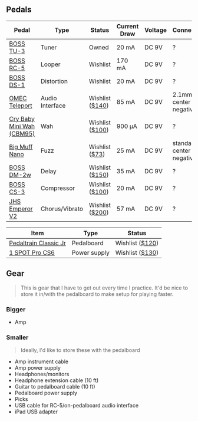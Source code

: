 ## Pedals

|Pedal|Type|Status|Current Draw|Voltage|Connection|Bypass Type|
|---|---|---|---|---|---|---|
|[BOSS TU-3](https://www.boss.info/us/products/tu-3/specifications/)|Tuner|Owned|20 mA|DC 9V|?|Buffered|
|[BOSS RC-5](https://www.boss.info/us/products/rc-5/specifications/)|Looper|Wishlist|170 mA|DC 9V|?|Buffered|
|[BOSS DS-1](https://www.boss.info/us/products/ds-1/specifications/)|Distortion|Wishlist|20 mA|DC 9V|?|Buffered|
|[OMEC Teleport](https://orangeamps.com/omec-teleport-manual/)|Audio Interface|Wishlist ([$140](https://www.sweetwater.com/store/detail/Teleport--orange-omec-teleport-guitar-audio-interface))|85 mA|DC 9V|2.1mm center negative|Buffered|
|[Cry Baby Mini Wah (CBM95)](https://www.jimdunlop.com/content/manuals/CBM95.pdf)|Wah|Wishlist ([$100](https://www.sweetwater.com/store/detail/CrybabyMini--dunlop-cbm95-cry-baby-mini-wah-pedal))|900 µA|DC 9V|?|True Bypass|
|[Big Muff Nano](https://www.ehx.com/products/nano-big-muff-pi/instructions)|Fuzz|Wishlist ([$73](https://www.sweetwater.com/store/detail/NanoBigMuff--electro-harmonix-nano-big-muff-pi-distortion-fuzz-overdrive-pedal))|25 mA|DC 9V|standard center negative|True Bypass|
|[BOSS DM-2w](https://www.boss.info/us/products/dm-2w/specifications/)|Delay|Wishlist ([$150](https://www.sweetwater.com/store/detail/DM2W--boss-dm-2w-waza-craft-delay-pedal))|35 mA|DC 9V|?|Buffered|
|[BOSS CS-3](https://www.boss.info/us/products/cs-3/specifications/)|Compressor|Wishlist ([$100](https://www.sweetwater.com/store/detail/CS3--boss-cs-3-compression-sustainer-pedal))|20 mA|DC 9V|?|Buffered|
|[JHS Emperor V2](https://www.jhspedals.info/emperor-v2)|Chorus/Vibrato|Wishlist ([$200](https://www.sweetwater.com/store/detail/EmperorV2--jhs-emperor-v2-chorus-vibrato-pedal-with-tap-tempo))|57 mA|DC 9V|?|Buffered/True Bypass|

|Item|Type|Status|
|---|---|---|
|[Pedaltrain Classic Jr](https://pedaltrain.com/products/pt-clj-sc)|Pedalboard|Wishlist ([$120](https://www.sweetwater.com/store/detail/PTCLJSC--pedaltrain-classic-jr-sc-18-inch-by-12.5-inch-pedalboard-with-soft-case))|
|[1 SPOT Pro CS6](https://truetone.com/cs6/)|Power supply|Wishlist ([$130](https://www.sweetwater.com/store/detail/1SpotProCS6--truetone-1-spot-pro-cs6-6-output-low-profile-isolated-guitar-pedal-power-supply))||

## Gear

> This is gear that I have to get out every time I practice. It'd be nice to store it in/with the pedalboard to make setup for playing faster.

### Bigger

- Amp

### Smaller

> Ideally, I'd like to store these with the pedalboard

- Amp instrument cable
- Amp power supply
- Headphones/monitors
- Headphone extension cable (10 ft)
- Guitar to pedalboard cable (10 ft)
- Pedalboard power supply
- Picks
- USB cable for RC-5/on-pedalboard audio interface
- iPad USB adapter
